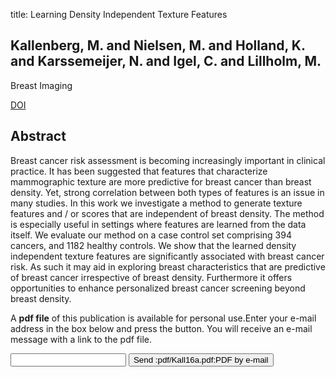 title: Learning Density Independent Texture Features

## Kallenberg, M. and Nielsen, M. and Holland, K. and Karssemeijer, N. and Igel, C. and Lillholm, M.
Breast Imaging

<a href="https://doi.org/10.1007/978-3-319-41546-8_38">DOI</a>

## Abstract
Breast cancer risk assessment is becoming increasingly important in clinical practice. It has been suggested that features that characterize mammographic texture are more predictive for breast cancer than breast density. Yet, strong correlation between both types of features is an issue in many studies. In this work we investigate a method to generate texture features and / or scores that are independent of breast density. The method is especially useful in settings where features are learned from the data itself. We evaluate our method on a case control set comprising 394 cancers, and 1182 healthy controls. We show that the learned density independent texture features are significantly associated with breast cancer risk. As such it may aid in exploring breast characteristics that are predictive of breast cancer irrespective of breast density. Furthermore it offers opportunities to enhance personalized breast cancer screening beyond breast density.

A <b>pdf file</b> of this publication is available for personal use.Enter your e-mail address in the box below and press the button. You will receive an e-mail message with a link to the pdf file.
<form action="sender.php">  <input type="text" name="email">  <input type="submit" value="Send :pdf/Kall16a.pdf:PDF by e-mail"></form>